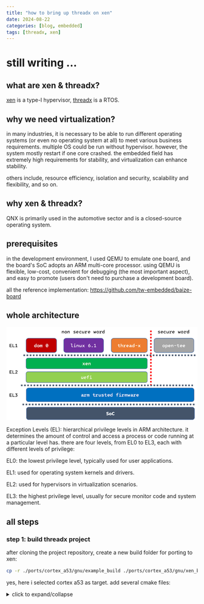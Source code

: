 ```yaml
---
title: "how to bring up threadx on xen"
date: 2024-08-22
categories: [blog, embedded]
tags: [threadx, xen]
---
```


# still writing ...

## what are xen & threadx?
[xen](https://xenproject.org) is a type-I hypervisor, [threadx](https://threadx.io) is a RTOS.

## why we need virtualization?
in many industries, it is necessary to be able to run different operating systems (or even no operating system at all) to meet various business requirements. multiple OS could be run without hypervisor. however, the system mostly restart if one core crashed. the embedded field has extremely high requirements for stability, and virtualization can enhance stability.

others include, resource efficiency, isolation and security, scalability and flexibility, and so on.

## why xen & threadx?
QNX is primarily used in the automotive sector and is a closed-source operating system.

## prerequisites
in the development environment, I used QEMU to emulate one board, and the board's SoC adopts an ARM multi-core processor. using QEMU is flexible, low-cost, convenient for debugging (the most important aspect), and easy to promote (users don't need to purchase a development board).

all the reference implementation: <https://github.com/tw-embedded/baize-board>

## whole architecture
![architecture image](../assets/2024.08/picture1.png)

Exception Levels (EL): hierarchical privilege levels in ARM architecture. it determines the amount of control and access a process or code running at a particular level has. there are four levels, from EL0 to EL3, each with different levels of privilege:

EL0: the lowest privilege level, typically used for user applications.

EL1: used for operating system kernels and drivers.

EL2: used for hypervisors in virtualization scenarios.

EL3: the highest privilege level, usually for secure monitor code and system management.

## all steps
### step 1: build threadx project
after cloning the project repository, create a new build folder for porting to xen:

```bash
cp -r ./ports/cortex_a53/gnu/example_build ./ports/cortex_a53/gnu/xen_build
```

yes, here i selected cortex a53 as target. add several cmake files:

<details>
<summary>click to expand/collapse</summary>
```diff
cmake/aarch64-linux-gnu.cmake
cmake/cortex_a53.cmake
ports/cortex_a53/gnu/CMakeLists.txt
+target_sources(${PROJECT_NAME} PRIVATE
+    # {{BEGIN_TARGET_SOURCES}}
+	${CMAKE_CURRENT_LIST_DIR}/src/tx_initialize_low_level.S
+	${CMAKE_CURRENT_LIST_DIR}/src/tx_thread_context_restore.S
+	${CMAKE_CURRENT_LIST_DIR}/src/tx_thread_context_save.S
+	${CMAKE_CURRENT_LIST_DIR}/src/tx_thread_fp_disable.c
+	${CMAKE_CURRENT_LIST_DIR}/src/tx_thread_fp_enable.c
+	${CMAKE_CURRENT_LIST_DIR}/src/tx_thread_interrupt_control.S
+	${CMAKE_CURRENT_LIST_DIR}/src/tx_thread_interrupt_disable.S
+	${CMAKE_CURRENT_LIST_DIR}/src/tx_thread_interrupt_restore.S
+	${CMAKE_CURRENT_LIST_DIR}/src/tx_thread_schedule.S
+	${CMAKE_CURRENT_LIST_DIR}/src/tx_thread_stack_build.S
+	${CMAKE_CURRENT_LIST_DIR}/src/tx_thread_system_return.S
+	${CMAKE_CURRENT_LIST_DIR}/src/tx_timer_interrupt.S
+    # {{END_TARGET_SOURCES}}
+)
+
+target_include_directories(${PROJECT_NAME} PUBLIC
+    ${CMAKE_CURRENT_LIST_DIR}/inc
+)
```

(for detailed information, please refer to <https://github.com/tw-embedded/threadx/commit/4799a3ebcb08bb2d56d5cf94e6627a836e0adf8a>)
<details>

execute the following commands to build threadx:

```bash
cmake -Bbuild -GNinja -DCMAKE_TOOLCHAIN_FILE=cmake/cortex_a53.cmake
cmake --build ./build
```

## conclusion

## future
enable smp for threadx

guix
